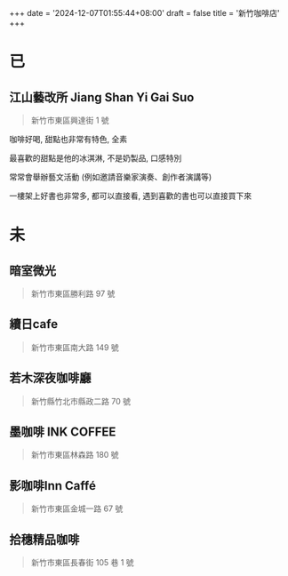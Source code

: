+++
date = '2024-12-07T01:55:44+08:00'
draft = false
title = '新竹咖啡店'
+++

# 已

## 江山藝改所 Jiang Shan Yi Gai Suo

> 新竹市東區興達街 1 號

咖啡好喝, 甜點也非常有特色, 全素

最喜歡的甜點是他的冰淇淋, 不是奶製品, 口感特別

常常會舉辦藝文活動 (例如邀請音樂家演奏、創作者演講等)

一樓架上好書也非常多, 都可以直接看, 遇到喜歡的書也可以直接買下來

# 未

## 暗室微光

> 新竹市東區勝利路 97 號

## 續日cafe

> 新竹市東區南大路 149 號

## 若木深夜咖啡廳

> 新竹縣竹北市縣政二路 70 號

## 墨咖啡 INK COFFEE

> 新竹市東區林森路 180 號

## 影咖啡Inn Caffé

> 新竹市東區金城一路 67 號

## 拾穗精品咖啡

> 新竹市東區長春街 105 巷 1 號
